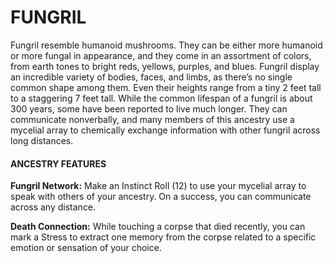 # FUNGRIL

Fungril resemble humanoid mushrooms. They can be either more humanoid or more fungal in appearance, and they come in an assortment of colors, from earth tones to bright reds, yellows, purples, and blues. Fungril display an incredible variety of bodies, faces, and limbs, as there’s no single common shape among them. Even their heights range from a tiny 2 feet tall to a staggering 7 feet tall. While the common lifespan of a fungril is about 300 years, some have been reported to live much longer. They can communicate nonverbally, and many members of this ancestry use a mycelial array to chemically exchange information with other fungril across long distances.

#### ANCESTRY FEATURES

**Fungril Network:** Make an Instinct Roll (12) to use your mycelial array to speak with others of your ancestry. On a success, you can communicate across any distance.

**Death Connection:** While touching a corpse that died recently, you can mark a Stress to extract one memory from the corpse related to a specific emotion or sensation of your choice.
